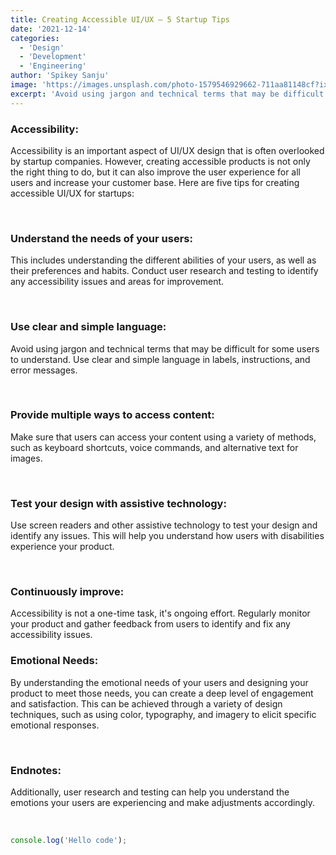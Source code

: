 ```yaml
---
title: Creating Accessible UI/UX – 5 Startup Tips
date: '2021-12-14'
categories:
  - 'Design'
  - 'Development'
  - 'Engineering'
author: 'Spikey Sanju'
image: 'https://images.unsplash.com/photo-1579546929662-711aa81148cf?ixlib=rb-4.0.3&ixid=MnwxMjA3fDB8MHxwaG90by1wYWdlfHx8fGVufDB8fHx8&auto=format&fit=crop&w=1470&q=80'
excerpt: 'Avoid using jargon and technical terms that may be difficult for some users to understand. Use clear and simple language in labels, instructions, and error messages.'
---
```


<script>
import CodeHeader from '$lib/components/codeheader/CodeHeader.svelte';
</script>

### Accessibility:

Accessibility is an important aspect of UI/UX design that is often overlooked by startup companies. However, creating accessible products is not only the right thing to do, but it can also improve the user experience for all users and increase your customer base. Here are five tips for creating accessible UI/UX for startups:

<br/>

### Understand the needs of your users:

This includes understanding the different abilities of your users, as well as their preferences and habits. Conduct user research and testing to identify any accessibility issues and areas for improvement.

<br/>

### Use clear and simple language:

Avoid using jargon and technical terms that may be difficult for some users to understand. Use clear and simple language in labels, instructions, and error messages.

<br/>

### Provide multiple ways to access content:

Make sure that users can access your content using a variety of methods, such as keyboard shortcuts, voice commands, and alternative text for images.

<br/>

### Test your design with assistive technology:

Use screen readers and other assistive technology to test your design and identify any issues. This will help you understand how users with disabilities experience your product.

<br/>

### Continuously improve:

Accessibility is not a one-time task, it's ongoing effort. Regularly monitor your product and gather feedback from users to identify and fix any accessibility issues.

### Emotional Needs:

By understanding the emotional needs of your users and designing your product to meet those needs, you can create a deep level of engagement and satisfaction. This can be achieved through a variety of design techniques, such as using color, typography, and imagery to elicit specific emotional responses.

<br/>

### Endnotes:

Additionally, user research and testing can help you understand the emotions your users are experiencing and make adjustments accordingly.

<br/>

<CodeHeader title=" 🖥️ Terminal – src/lib/posts"/>

```ts
console.log('Hello code');
```
